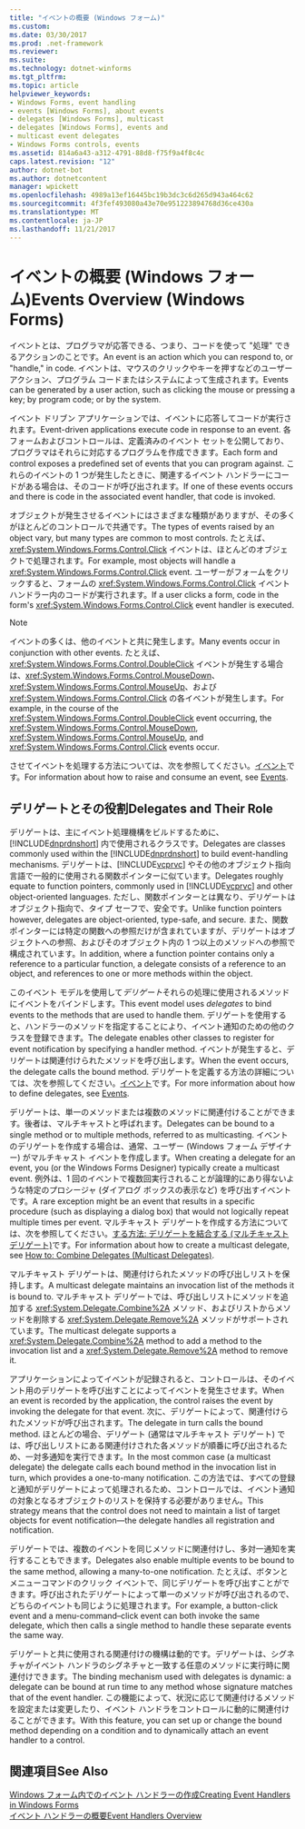 ```yaml
---
title: "イベントの概要 (Windows フォーム)"
ms.custom: 
ms.date: 03/30/2017
ms.prod: .net-framework
ms.reviewer: 
ms.suite: 
ms.technology: dotnet-winforms
ms.tgt_pltfrm: 
ms.topic: article
helpviewer_keywords:
- Windows Forms, event handling
- events [Windows Forms], about events
- delegates [Windows Forms], multicast
- delegates [Windows Forms], events and
- multicast event delegates
- Windows Forms controls, events
ms.assetid: 814a6a43-a312-4791-88d8-f75f9a4f8c4c
caps.latest.revision: "12"
author: dotnet-bot
ms.author: dotnetcontent
manager: wpickett
ms.openlocfilehash: 4989a13ef16445bc19b3dc3c6d265d943a464c62
ms.sourcegitcommit: 4f3fef493080a43e70e951223894768d36ce430a
ms.translationtype: MT
ms.contentlocale: ja-JP
ms.lasthandoff: 11/21/2017
---
```

# <a name="events-overview-windows-forms"></a><span data-ttu-id="70e2c-102">イベントの概要 (Windows フォーム)</span><span class="sxs-lookup"><span data-stu-id="70e2c-102">Events Overview (Windows Forms)</span></span>
<span data-ttu-id="70e2c-103">イベントとは、プログラマが応答できる、つまり、コードを使って "処理" できるアクションのことです。</span><span class="sxs-lookup"><span data-stu-id="70e2c-103">An event is an action which you can respond to, or "handle," in code.</span></span> <span data-ttu-id="70e2c-104">イベントは、マウスのクリックやキーを押すなどのユーザー アクション、プログラム コードまたはシステムによって生成されます。</span><span class="sxs-lookup"><span data-stu-id="70e2c-104">Events can be generated by a user action, such as clicking the mouse or pressing a key; by program code; or by the system.</span></span>  
  
 <span data-ttu-id="70e2c-105">イベント ドリブン アプリケーションでは、イベントに応答してコードが実行されます。</span><span class="sxs-lookup"><span data-stu-id="70e2c-105">Event-driven applications execute code in response to an event.</span></span> <span data-ttu-id="70e2c-106">各フォームおよびコントロールは、定義済みのイベント セットを公開しており、プログラマはそれらに対応するプログラムを作成できます。</span><span class="sxs-lookup"><span data-stu-id="70e2c-106">Each form and control exposes a predefined set of events that you can program against.</span></span> <span data-ttu-id="70e2c-107">これらのイベントの 1 つが発生したときに、関連するイベント ハンドラーにコードがある場合は、そのコードが呼び出されます。</span><span class="sxs-lookup"><span data-stu-id="70e2c-107">If one of these events occurs and there is code in the associated event handler, that code is invoked.</span></span>  
  
 <span data-ttu-id="70e2c-108">オブジェクトが発生させるイベントにはさまざまな種類がありますが、その多くがほとんどのコントロールで共通です。</span><span class="sxs-lookup"><span data-stu-id="70e2c-108">The types of events raised by an object vary, but many types are common to most controls.</span></span> <span data-ttu-id="70e2c-109">たとえば、<xref:System.Windows.Forms.Control.Click> イベントは、ほとんどのオブジェクトで処理されます。</span><span class="sxs-lookup"><span data-stu-id="70e2c-109">For example, most objects will handle a <xref:System.Windows.Forms.Control.Click> event.</span></span> <span data-ttu-id="70e2c-110">ユーザーがフォームをクリックすると、フォームの <xref:System.Windows.Forms.Control.Click> イベント ハンドラー内のコードが実行されます。</span><span class="sxs-lookup"><span data-stu-id="70e2c-110">If a user clicks a form, code in the form's <xref:System.Windows.Forms.Control.Click> event handler is executed.</span></span>  
  
> [!NOTE]
>  <span data-ttu-id="70e2c-111">イベントの多くは、他のイベントと共に発生します。</span><span class="sxs-lookup"><span data-stu-id="70e2c-111">Many events occur in conjunction with other events.</span></span> <span data-ttu-id="70e2c-112">たとえば、<xref:System.Windows.Forms.Control.DoubleClick> イベントが発生する場合は、<xref:System.Windows.Forms.Control.MouseDown>、<xref:System.Windows.Forms.Control.MouseUp>、および <xref:System.Windows.Forms.Control.Click> の各イベントが発生します。</span><span class="sxs-lookup"><span data-stu-id="70e2c-112">For example, in the course of the <xref:System.Windows.Forms.Control.DoubleClick> event occurring, the <xref:System.Windows.Forms.Control.MouseDown>, <xref:System.Windows.Forms.Control.MouseUp>, and <xref:System.Windows.Forms.Control.Click> events occur.</span></span>  
  
 <span data-ttu-id="70e2c-113">させてイベントを処理する方法については、次を参照してください。[イベント](../../../docs/standard/events/index.md)です。</span><span class="sxs-lookup"><span data-stu-id="70e2c-113">For information about how to raise and consume an event, see [Events](../../../docs/standard/events/index.md).</span></span>  
  
## <a name="delegates-and-their-role"></a><span data-ttu-id="70e2c-114">デリゲートとその役割</span><span class="sxs-lookup"><span data-stu-id="70e2c-114">Delegates and Their Role</span></span>  
 <span data-ttu-id="70e2c-115">デリゲートは、主にイベント処理機構をビルドするために、[!INCLUDE[dnprdnshort](../../../includes/dnprdnshort-md.md)] 内で使用されるクラスです。</span><span class="sxs-lookup"><span data-stu-id="70e2c-115">Delegates are classes commonly used within the [!INCLUDE[dnprdnshort](../../../includes/dnprdnshort-md.md)] to build event-handling mechanisms.</span></span> <span data-ttu-id="70e2c-116">デリゲートは、[!INCLUDE[vcprvc](../../../includes/vcprvc-md.md)] やその他のオブジェクト指向言語で一般的に使用される関数ポインターに似ています。</span><span class="sxs-lookup"><span data-stu-id="70e2c-116">Delegates roughly equate to function pointers, commonly used in [!INCLUDE[vcprvc](../../../includes/vcprvc-md.md)] and other object-oriented languages.</span></span> <span data-ttu-id="70e2c-117">ただし、関数ポインターとは異なり、デリゲートはオブジェクト指向で、タイプ セーフで、安全です。</span><span class="sxs-lookup"><span data-stu-id="70e2c-117">Unlike function pointers however, delegates are object-oriented, type-safe, and secure.</span></span> <span data-ttu-id="70e2c-118">また、関数ポインターには特定の関数への参照だけが含まれていますが、デリゲートはオブジェクトへの参照、およびそのオブジェクト内の 1 つ以上のメソッドへの参照で構成されています。</span><span class="sxs-lookup"><span data-stu-id="70e2c-118">In addition, where a function pointer contains only a reference to a particular function, a delegate consists of a reference to an object, and references to one or more methods within the object.</span></span>  
  
 <span data-ttu-id="70e2c-119">このイベント モデルを使用して*デリゲート*それらの処理に使用されるメソッドにイベントをバインドします。</span><span class="sxs-lookup"><span data-stu-id="70e2c-119">This event model uses *delegates* to bind events to the methods that are used to handle them.</span></span> <span data-ttu-id="70e2c-120">デリゲートを使用すると、ハンドラーのメソッドを指定することにより、イベント通知のための他のクラスを登録できます。</span><span class="sxs-lookup"><span data-stu-id="70e2c-120">The delegate enables other classes to register for event notification by specifying a handler method.</span></span> <span data-ttu-id="70e2c-121">イベントが発生すると、デリゲートは関連付けられたメソッドを呼び出します。</span><span class="sxs-lookup"><span data-stu-id="70e2c-121">When the event occurs, the delegate calls the bound method.</span></span> <span data-ttu-id="70e2c-122">デリゲートを定義する方法の詳細については、次を参照してください。[イベント](../../../docs/standard/events/index.md)です。</span><span class="sxs-lookup"><span data-stu-id="70e2c-122">For more information about how to define delegates, see [Events](../../../docs/standard/events/index.md).</span></span>  
  
 <span data-ttu-id="70e2c-123">デリゲートは、単一のメソッドまたは複数のメソッドに関連付けることができます。後者は、マルチキャストと呼ばれます。</span><span class="sxs-lookup"><span data-stu-id="70e2c-123">Delegates can be bound to a single method or to multiple methods, referred to as multicasting.</span></span> <span data-ttu-id="70e2c-124">イベントのデリゲートを作成する場合は、通常、ユーザー (Windows フォーム デザイナー) がマルチキャスト イベントを作成します。</span><span class="sxs-lookup"><span data-stu-id="70e2c-124">When creating a delegate for an event, you (or the Windows Forms Designer) typically create a multicast event.</span></span> <span data-ttu-id="70e2c-125">例外は、1 回のイベントで複数回実行されることが論理的にあり得ないような特定のプロシージャ (ダイアログ ボックスの表示など) を呼び出すイベントです。</span><span class="sxs-lookup"><span data-stu-id="70e2c-125">A rare exception might be an event that results in a specific procedure (such as displaying a dialog box) that would not logically repeat multiple times per event.</span></span> <span data-ttu-id="70e2c-126">マルチキャスト デリゲートを作成する方法については、次を参照してください。[する方法: デリゲートを結合する (マルチキャスト デリゲート)](~/docs/csharp/programming-guide/delegates/how-to-combine-delegates-multicast-delegates.md)です。</span><span class="sxs-lookup"><span data-stu-id="70e2c-126">For information about how to create a multicast delegate, see [How to: Combine Delegates (Multicast Delegates)](~/docs/csharp/programming-guide/delegates/how-to-combine-delegates-multicast-delegates.md).</span></span>  
  
 <span data-ttu-id="70e2c-127">マルチキャスト デリゲートは、関連付けられたメソッドの呼び出しリストを保持します。</span><span class="sxs-lookup"><span data-stu-id="70e2c-127">A multicast delegate maintains an invocation list of the methods it is bound to.</span></span> <span data-ttu-id="70e2c-128">マルチキャスト デリゲートでは、呼び出しリストにメソッドを追加する <xref:System.Delegate.Combine%2A> メソッド、およびリストからメソッドを削除する <xref:System.Delegate.Remove%2A> メソッドがサポートされています。</span><span class="sxs-lookup"><span data-stu-id="70e2c-128">The multicast delegate supports a <xref:System.Delegate.Combine%2A> method to add a method to the invocation list and a <xref:System.Delegate.Remove%2A> method to remove it.</span></span>  
  
 <span data-ttu-id="70e2c-129">アプリケーションによってイベントが記録されると、コントロールは、そのイベント用のデリゲートを呼び出すことによってイベントを発生させます。</span><span class="sxs-lookup"><span data-stu-id="70e2c-129">When an event is recorded by the application, the control raises the event by invoking the delegate for that event.</span></span> <span data-ttu-id="70e2c-130">次に、デリゲートによって、関連付けられたメソッドが呼び出されます。</span><span class="sxs-lookup"><span data-stu-id="70e2c-130">The delegate in turn calls the bound method.</span></span> <span data-ttu-id="70e2c-131">ほとんどの場合、デリゲート (通常はマルチキャスト デリゲート) では、呼び出しリストにある関連付けされた各メソッドが順番に呼び出されるため、一対多通知を実行できます。</span><span class="sxs-lookup"><span data-stu-id="70e2c-131">In the most common case (a multicast delegate) the delegate calls each bound method in the invocation list in turn, which provides a one-to-many notification.</span></span> <span data-ttu-id="70e2c-132">この方法では、すべての登録と通知がデリゲートによって処理されるため、コントロールでは、イベント通知の対象となるオブジェクトのリストを保持する必要がありません。</span><span class="sxs-lookup"><span data-stu-id="70e2c-132">This strategy means that the control does not need to maintain a list of target objects for event notification—the delegate handles all registration and notification.</span></span>  
  
 <span data-ttu-id="70e2c-133">デリゲートでは、複数のイベントを同じメソッドに関連付けし、多対一通知を実行することもできます。</span><span class="sxs-lookup"><span data-stu-id="70e2c-133">Delegates also enable multiple events to be bound to the same method, allowing a many-to-one notification.</span></span> <span data-ttu-id="70e2c-134">たとえば、ボタンとメニューコマンドのクリック イベントで、同じデリゲートを呼び出すことができます。呼び出されたデリゲートによって単一のメソッドが呼び出されるので、どちらのイベントも同じように処理されます。</span><span class="sxs-lookup"><span data-stu-id="70e2c-134">For example, a button-click event and a menu-command–click event can both invoke the same delegate, which then calls a single method to handle these separate events the same way.</span></span>  
  
 <span data-ttu-id="70e2c-135">デリゲートと共に使用される関連付けの機構は動的です。デリゲートは、シグネチャがイベント ハンドラのシグネチャと一致する任意のメソッドに実行時に関連付けできます。</span><span class="sxs-lookup"><span data-stu-id="70e2c-135">The binding mechanism used with delegates is dynamic: a delegate can be bound at run time to any method whose signature matches that of the event handler.</span></span> <span data-ttu-id="70e2c-136">この機能によって、状況に応じて関連付けるメソッドを設定または変更したり、イベント ハンドラをコントロールに動的に関連付けることができます。</span><span class="sxs-lookup"><span data-stu-id="70e2c-136">With this feature, you can set up or change the bound method depending on a condition and to dynamically attach an event handler to a control.</span></span>  
  
## <a name="see-also"></a><span data-ttu-id="70e2c-137">関連項目</span><span class="sxs-lookup"><span data-stu-id="70e2c-137">See Also</span></span>  
 [<span data-ttu-id="70e2c-138">Windows フォーム内でのイベント ハンドラーの作成</span><span class="sxs-lookup"><span data-stu-id="70e2c-138">Creating Event Handlers in Windows Forms</span></span>](../../../docs/framework/winforms/creating-event-handlers-in-windows-forms.md)  
 [<span data-ttu-id="70e2c-139">イベント ハンドラーの概要</span><span class="sxs-lookup"><span data-stu-id="70e2c-139">Event Handlers Overview</span></span>](../../../docs/framework/winforms/event-handlers-overview-windows-forms.md)
